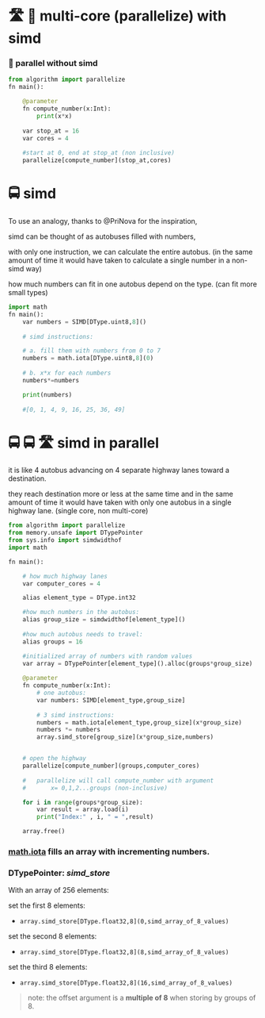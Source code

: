 
# 🛣️ 🚌 multi-core (parallelize) with simd
### 🪮 parallel without simd

```python
from algorithm import parallelize
fn main():

    @parameter
    fn compute_number(x:Int): 
        print(x*x)
        
    var stop_at = 16
    var cores = 4
    
    #start at 0, end at stop_at (non inclusive)
    parallelize[compute_number](stop_at,cores)
```


# 🚍 simd
To use an analogy, thanks to @PriNova for the inspiration,

simd can be thought of as autobuses filled with numbers,

with only one instruction, we can calculate the entire autobus. (in the same amount of time it would have taken to calculate a single number in a non-simd way)

how much numbers can fit in one autobus depend on the type. (can fit more small types)

```python
import math
fn main():
    var numbers = SIMD[DType.uint8,8]()
    
    # simd instructions:

    # a. fill them with numbers from 0 to 7
    numbers = math.iota[DType.uint8,8](0)
    
    # b. x*x for each numbers
    numbers*=numbers

    print(numbers)
    
    #[0, 1, 4, 9, 16, 25, 36, 49]
```

# 🚍 🚍 🛣️ simd in parallel 

it is like 4 autobus advancing on 4 separate highway lanes toward a destination.

they reach destination more or less at the same time and in the same amount of time it would have taken with only one autobus in a single highway lane. (single core, non multi-core)


```python
from algorithm import parallelize
from memory.unsafe import DTypePointer
from sys.info import simdwidthof
import math

fn main():

    # how much highway lanes
    var computer_cores = 4

    alias element_type = DType.int32

    #how much numbers in the autobus:
    alias group_size = simdwidthof[element_type]()
    
    #how much autobus needs to travel:
    alias groups = 16

    #initialized array of numbers with random values
    var array = DTypePointer[element_type]().alloc(groups*group_size)
    
    @parameter
    fn compute_number(x:Int):
        # one autobus:
        var numbers: SIMD[element_type,group_size]
        
        # 3 simd instructions:
        numbers = math.iota[element_type,group_size](x*group_size)
        numbers *= numbers
        array.simd_store[group_size](x*group_size,numbers)


    # open the highway
    parallelize[compute_number](groups,computer_cores)
    
    #   parallelize will call compute_number with argument
    #       x= 0,1,2...groups (non-inclusive)

    for i in range(groups*group_size):
        var result = array.load(i)
        print("Index:" , i, " = ",result)

    array.free()
```

### [math.iota](https://docs.modular.com/mojo/stdlib/math/math.html#iota) fills an array with incrementing numbers.

### DTypePointer: *simd_store*
With an array of 256 elements:

set the first 8 elements:
- ```array.simd_store[DType.float32,8](0,simd_array_of_8_values)```

set the second 8 elements:
- ```array.simd_store[DType.float32,8](8,simd_array_of_8_values)```

set the third 8 elements:
- ```array.simd_store[DType.float32,8](16,simd_array_of_8_values)```

> note: the offset argument is a **multiple of 8** when storing by groups of 8.
